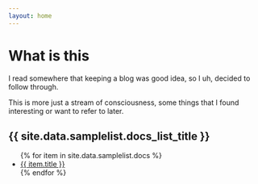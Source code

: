 ```yaml
---
layout: home
---
```


# What is this
I read somewhere that keeping a blog was good idea, so I uh, decided to follow through.

This is more just a stream of consciousness, some things that I found interesting or want to refer to later.


<h2>{{ site.data.samplelist.docs_list_title }}</h2>
<ul>
   {% for item in site.data.samplelist.docs %}
      <li><a href="{{ item.url }}">{{ item.title }}</a></li>
   {% endfor %}
</ul>
